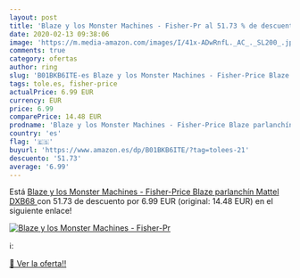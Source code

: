 ```yaml
---
layout: post
title: 'Blaze y los Monster Machines - Fisher-Pr al 51.73 % de descuento'
date: 2020-02-13 09:38:06
image: 'https://m.media-amazon.com/images/I/41x-ADwRnfL._AC_._SL200_.jpg'
comments: true
category: ofertas
author: ring
slug: 'B01BKB6ITE-es Blaze y los Monster Machines - Fisher-Price Blaze...'
tags: tole.es, fisher-price
actualPrice: 6.99 EUR
currency: EUR
price: 6.99
comparePrice: 14.48 EUR
prodname: 'Blaze y los Monster Machines - Fisher-Price Blaze parlanchín  Mattel DXB68 '
country: 'es'
flag: '🇪🇸'
buyurl: 'https://www.amazon.es/dp/B01BKB6ITE/?tag=tolees-21'
descuento: '51.73'
average: '6.99'
---
```


Está [Blaze y los Monster Machines - Fisher-Price Blaze parlanchín  Mattel DXB68 ](https://www.amazon.es/dp/B01BKB6ITE/?tag=tolees-21) con 51.73 de descuento por 6.99 EUR (original: 14.48 EUR) en el siguiente enlace!

[![Blaze y los Monster Machines - Fisher-Pr](https://m.media-amazon.com/images/I/41x-ADwRnfL._AC_._SL200_.jpg)](https://www.amazon.es/dp/B01BKB6ITE/?tag=tolees-21)

ℹ️:


[🛒 Ver la oferta!!](https://www.amazon.es/dp/B01BKB6ITE/?tag=tolees-21)
